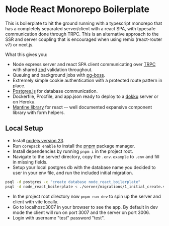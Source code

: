 # Node React Monorepo Boilerplate

This is boilerplate to hit the ground running with a typescript monorepo that has a completely separated server/client with a react SPA,
with typesafe communication done through TRPC. This is an alternative approach to the SSR and server coupling that is 
encouraged when using remix (react-router v7) or next.js. 

What this gives you:
- Node express server and react SPA client communicating over [TRPC](https://trpc.io) with shared [zod](https://zod.dev) validation throughout.
- Queuing and background jobs with [pg-boss](https://github.com/timgit/pg-boss).
- Extremely simple cookie authentication with a protected route pattern in place.
- [Postgres.js](https://github.com/porsager/postgres) for database communication.
- Dockerfile, Procfile, and app.json ready to deploy to a [dokku](https://dokku.com) server or on Heroku.
- [Mantine library](https://mantine.dev) for react -- well documented expansive component library with form helpers.

## Local Setup

- Install [nodejs version 23](https://nodejs.org/en/download).
- Run `corepack enable` to install the [pnpm](https://pnpm.io/installation) package manager.
- Install dependencies by running `pnpm i` in the project root.
- Navigate to the server/ directory, copy the `.env.example` to `.env` and fill in missing fields.
- Setup your local postgres db with the database name you decided to user in your env file, and run the included initial migration.
```bash
psql -d postgres -c "create database node_react_boilerplate"
psql -d node_react_boilerplate < ./server/migrations/1_initial_create.sql
```
- In the project root directory now `pnpm run dev` to spin up the server and client with vite locally.
- Go to localhost:3007 in your browser to see the app. By default in dev mode the client will run on port 3007 and the server on port 3006.
- Login with username "test" password "test".

